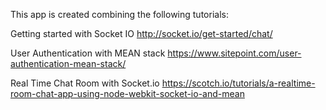 This app is created combining the following tutorials:

Getting started with Socket IO
http://socket.io/get-started/chat/

User Authentication with MEAN stack
https://www.sitepoint.com/user-authentication-mean-stack/

Real Time Chat Room with Socket.io
https://scotch.io/tutorials/a-realtime-room-chat-app-using-node-webkit-socket-io-and-mean
